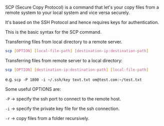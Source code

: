 SCP (Secure Copy Protocol) is a command that let's your copy files from a remote system to your local system and vice versa securely. 

It's based on the SSH Protocol and hence requires keys for authentication. 

This is the basic syntax for the SCP command.

Transferring files from local directory to a remote server.

```bash
scp [OPTION] [local-file-path] [destination-ip:destination-path]
```

Transferring files from remote server to a local directory:
```bash
scp [OPTION] [destination-ip:destination-path] [local-file-path]
```

e.g. `scp -P 1800 -i ~/.ssh/key text.txt om@test.com:~/test.txt`

Some useful OPTIONS are:

`-P` -> specify the ssh port to connect to the remote host.

`-i` -> specify the private key file for the ssh connection.

`-r` -> copy files from a folder recursively.